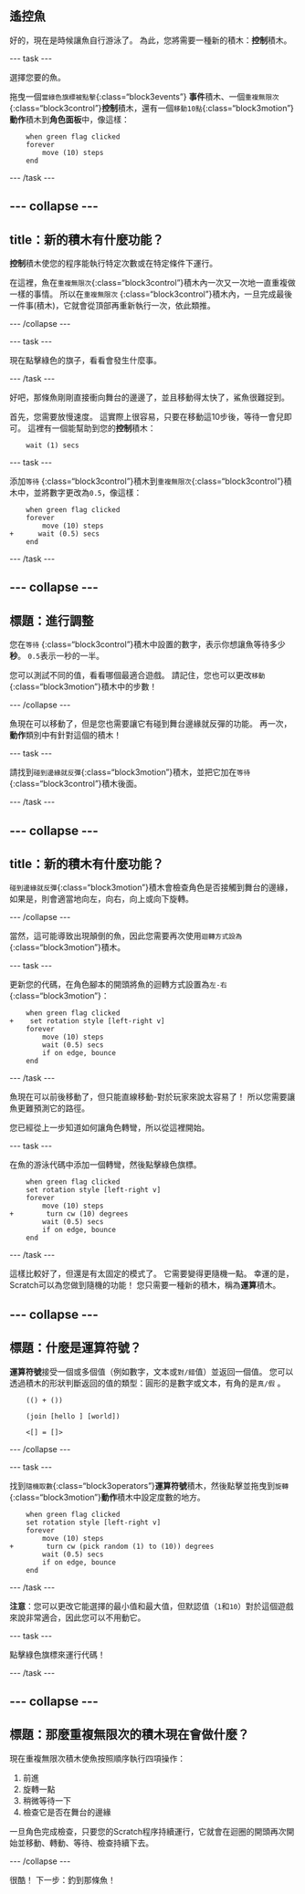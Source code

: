 ## 遙控魚

好的，現在是時候讓魚自行游泳了。 為此，您將需要一種新的積木：**控制**積木。

\--- task \---

選擇您要的魚。

拖曳一個`當綠色旗標被點擊`{:class=“block3events”} **事件**積木、一個`重複無限次` {:class=“block3control”}**控制**積木，還有一個`移動10點`{:class=“block3motion”}**動作**積木到**角色面板**中，像這樣：

```blocks3
    when green flag clicked
    forever
        move (10) steps
    end
```

\--- /task \---

## \--- collapse \---

## title：新的積木有什麼功能？

**控制**積木使您的程序能執行特定次數或在特定條件下運行。

在這裡，魚在`重複無限次`{:class=“block3control”}積木內一次又一次地一直重複做一樣的事情。 所以在`重複無限次` {:class=“block3control”}積木內，一旦完成最後一件事(積木)，它就會從頂部再重新執行一次，依此類推。

\--- /collapse \---

\--- task \---

現在點擊綠色的旗子，看看會發生什麼事。

\--- /task \---

好吧，那條魚剛剛直接衝向舞台的邊邊了，並且移動得太快了，鯊魚很難捉到。

首先，您需要放慢速度。 這實際上很容易，只要在移動這10步後，等待一會兒即可。 這裡有一個能幫助到您的**控制**積木：

```blocks3
    wait (1) secs
```

\--- task \---

添加`等待` {:class=“block3control”}積木到`重複無限次`{:class=“block3control”}積木中，並將數字更改為`0.5`，像這樣：

```blocks3
    when green flag clicked
    forever
        move (10) steps
+      wait (0.5) secs
    end
```

\--- /task \---

## \--- collapse \---

## 標題：進行調整

您在`等待` {:class=“block3control”}積木中設置的數字，表示你想讓魚等待多少**秒**。 `0.5`表示一秒的一半。

您可以測試不同的值，看看哪個最適合遊戲。 請記住，您也可以更改`移動`{:class=“block3motion”}積木中的步數！

\--- /collapse \---

魚現在可以移動了，但是您也需要讓它有碰到舞台邊緣就反彈的功能。 再一次，**動作**類別中有針對這個的積木！

\--- task \---

請找到`碰到邊緣就反彈`{:class=“block3motion”}積木，並把它加在`等待`{:class=“block3control”}積木後面。

\--- /task \---

## \--- collapse \---

## title：新的積木有什麼功能？

`碰到邊緣就反彈`{:class=“block3motion”}積木會檢查角色是否接觸到舞台的邊緣，如果是，則會適當地向左，向右，向上或向下旋轉。

\--- /collapse \---

當然，這可能導致出現顛倒的魚，因此您需要再次使用`迴轉方式設為` {:class=“block3motion”}積木。

\--- task \---

更新您的代碼，在角色腳本的開頭將魚的迴轉方式設置為`左-右` {:class=“block3motion”}：

```blocks3
    when green flag clicked
+    set rotation style [left-right v]
    forever
        move (10) steps
        wait (0.5) secs
        if on edge, bounce
    end
```

\--- /task \---

魚現在可以前後移動了，但只能直線移動-對於玩家來說太容易了！ 所以您需要讓魚更難預測它的路徑。

您已經從上一步知道如何讓角色轉彎，所以從這裡開始。

\--- task \---

在魚的游泳代碼中添加一個轉彎，然後點擊綠色旗標。

```blocks3
    when green flag clicked
    set rotation style [left-right v]
    forever
        move (10) steps
+        turn cw (10) degrees
        wait (0.5) secs
        if on edge, bounce
    end
```

\--- /task \---

這樣比較好了，但還是有太固定的模式了。 它需要變得更隨機一點。 幸運的是，Scratch可以為您做到隨機的功能！ 您只需要一種新的積木，稱為**運算**積木。

## \--- collapse \---

## 標題：什麼是運算符號？

**運算符號**接受一個或多個值（例如數字，文本或`對/錯`值）並返回一個值。 您可以透過積木的形狀判斷返回的值的類型：圓形的是數字或文本，有角的是`真/假` 。

```blocks3
    (() + ())

    (join [hello ] [world])

    <[] = []>
```

\--- /collapse \---

\--- task \---

找到`隨機取數`{:class=“block3operators”}**運算符號**積木，然後點擊並拖曳到`旋轉` {:class=“block3motion”}**動作**積木中設定度數的地方。

```blocks3
    when green flag clicked
    set rotation style [left-right v]
    forever 
        move (10) steps
+        turn cw (pick random (1) to (10)) degrees
        wait (0.5) secs
        if on edge, bounce
    end
```

\--- /task \---

**注意**：您可以更改它能選擇的最小值和最大值，但默認值（`1`和`10`）對於這個遊戲來說非常適合，因此您可以不用動它。

\--- task \---

點擊綠色旗標來運行代碼！

\--- /task \---

## \--- collapse \---

## 標題：那麼重複無限次的積木現在會做什麼？

現在重複無限次積木使魚按照順序執行四項操作：

1. 前進
2. 旋轉一點
3. 稍微等待一下
4. 檢查它是否在舞台的邊緣

一旦角色完成檢查，只要您的Scratch程序持續運行，它就會在迴圈的開頭再次開始並移動、轉動、等待、檢查持續下去。

\--- /collapse \---

很酷！ 下一步：釣到那條魚！
